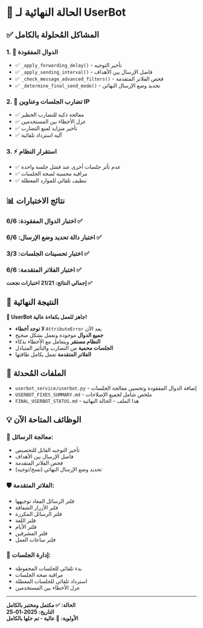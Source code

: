 # 🎯 الحالة النهائية لـ UserBot

## ✅ المشاكل المُحلولة بالكامل

### 1. 🚫 الدوال المفقودة
- ✅ `_apply_forwarding_delay()` - تأخير التوجيه
- ✅ `_apply_sending_interval()` - فاصل الإرسال بين الأهداف
- ✅ `_check_message_advanced_filters()` - فحص الفلاتر المتقدمة
- ✅ `_determine_final_send_mode()` - تحديد وضع الإرسال النهائي

### 2. 🔗 تضارب الجلسات وعناوين IP
- ✅ معالجة ذكية للتضارب الخطير
- ✅ عزل الأخطاء بين المستخدمين
- ✅ تأخير متزايد لمنع التضارب
- ✅ آلية استرداد تلقائية

### 3. ⚡ استقرار النظام
- ✅ عدم تأثر جلسات أخرى عند فشل جلسة واحدة
- ✅ مراقبة محسنة لصحة الجلسات
- ✅ تنظيف تلقائي للموارد المعطلة

## 📊 نتائج الاختبارات

### اختبار الدوال المفقودة: **6/6 ✅**
### اختبار دالة تحديد وضع الإرسال: **6/6 ✅**
### اختبار تحسينات الجلسات: **3/3 ✅**
### اختبار الفلاتر المتقدمة: **6/6 ✅**

**إجمالي النتائج: 21/21 اختبارات نجحت ✅**

## 🎉 النتيجة النهائية

**🚀 UserBot جاهز للعمل بكفاءة عالية!**

- **لا توجد أخطاء** `AttributeError` بعد الآن
- **جميع الدوال** موجودة وتعمل بشكل صحيح
- **النظام مستقر** ويتعامل مع الأخطاء بذكاء
- **الجلسات محمية** من التضارب والتأثير المتبادل
- **الفلاتر المتقدمة** تعمل بكامل طاقتها

## 🔧 الملفات المُحدثة

- `userbot_service/userbot.py` - إضافة الدوال المفقودة وتحسين معالجة الجلسات
- `USERBOT_FIXES_SUMMARY.md` - ملخص شامل لجميع الإصلاحات
- `FINAL_USERBOT_STATUS.md` - هذا الملف - الحالة النهائية

## 💡 الوظائف المتاحة الآن

### 📨 معالجة الرسائل:
- تأخير التوجيه القابل للتخصيص
- فاصل الإرسال بين الأهداف
- فحص الفلاتر المتقدمة
- تحديد وضع الإرسال النهائي (نسخ/توجيه)

### 🛡️ الفلاتر المتقدمة:
- فلتر الرسائل المعاد توجيهها
- فلتر الأزرار الشفافة
- فلتر الرسائل المكررة
- فلتر اللغة
- فلتر الأيام
- فلتر المشرفين
- فلتر ساعات العمل

### 🔄 إدارة الجلسات:
- بدء تلقائي للجلسات المحفوظة
- مراقبة صحة الجلسات
- استرداد تلقائي للجلسات المعطلة
- عزل الأخطاء بين المستخدمين

---

**الحالة: ✅ مكتمل ومختبر بالكامل**  
**التاريخ: 2025-01-25**  
**الأولوية: 🔴 عالية - تم حلها بالكامل**
